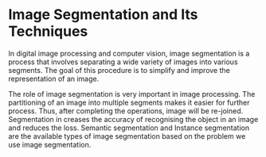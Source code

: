 # Image Segmentation and Its Techniques
 In digital image processing and computer vision, image segmentation is a process
 that involves separating a wide variety of images into various segments. The goal
 of this procedure is to simplify and improve the representation of an image.
 
 The role of image segmentation is very important in image processing. The
 partitioning of an image into multiple segments makes it easier for further process.
 Thus, after completing the operations, image will be re-joined. Segmentation in
creases the accuracy of recognising the object in an image and reduces the loss.
 Semantic segmentation and Instance segmentation are the available types of image
 segmentation based on the problem we use image segmentation.
